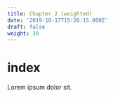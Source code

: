 ```yaml
---
title: Chapter 2 (weighted)
date: '2019-10-17T15:26:15.000Z'
draft: false
weight: 30
---
```


# index

Lorem ipsum dolor sit.